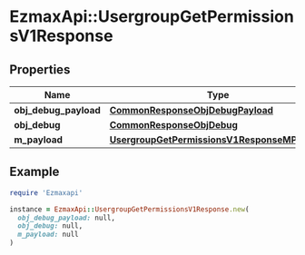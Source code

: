 # EzmaxApi::UsergroupGetPermissionsV1Response

## Properties

| Name | Type | Description | Notes |
| ---- | ---- | ----------- | ----- |
| **obj_debug_payload** | [**CommonResponseObjDebugPayload**](CommonResponseObjDebugPayload.md) |  |  |
| **obj_debug** | [**CommonResponseObjDebug**](CommonResponseObjDebug.md) |  | [optional] |
| **m_payload** | [**UsergroupGetPermissionsV1ResponseMPayload**](UsergroupGetPermissionsV1ResponseMPayload.md) |  |  |

## Example

```ruby
require 'Ezmaxapi'

instance = EzmaxApi::UsergroupGetPermissionsV1Response.new(
  obj_debug_payload: null,
  obj_debug: null,
  m_payload: null
)
```

